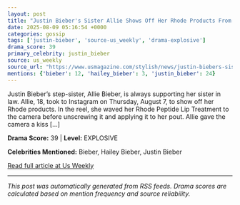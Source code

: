 ```yaml
---
layout: post
title: "Justin Bieber's Sister Allie Shows Off Her Rhode Products From Hailey Bieber"""
date: 2025-08-09 05:16:54 +0000
categories: gossip
tags: ['justin-bieber', 'source-us_weekly', 'drama-explosive']
drama_score: 39
primary_celebrity: justin_bieber
source: us_weekly
source_url: "https://www.usmagazine.com/stylish/news/justin-biebers-sister-allie-flaunts-rhode-lip-care-from-hailey/"""
mentions: {'bieber': 12, 'hailey_bieber': 3, 'justin_bieber': 24}
---
```


Justin Bieber’s step-sister, Allie Bieber, is always supporting her sister in law. Allie, 18, took to Instagram on Thursday, August 7, to show off her Rhode products. In the reel, she waved her Rhode Peptide Lip Treatment to the camera before unscrewing it and applying it to her pout. Allie gave the camera a kiss […]

**Drama Score:** 39 | **Level:** EXPLOSIVE

**Celebrities Mentioned:** Bieber, Hailey Bieber, Justin Bieber

[Read full article at Us Weekly](https://www.usmagazine.com/stylish/news/justin-biebers-sister-allie-flaunts-rhode-lip-care-from-hailey/)

---
*This post was automatically generated from RSS feeds. Drama scores are calculated based on mention frequency and source reliability.*
